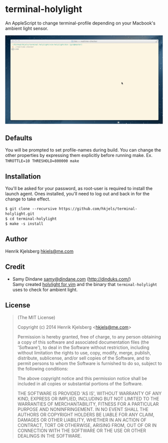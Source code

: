 
terminal-holylight
==================

An AppleScript to change terminal-profile depending on your Macbook's
ambient light sensor.


![Terminal holylight](https://raw.githubusercontent.com/hkjels/github-images/master/terminal-holylight/terminal-holylight.gif)


Defaults
--------

You will be prompted to set profile-names during build. You can change the
other properties by expressing them explicitly before running make.
Ex. `THROTTLE=10 THRESHOLD=800000 make`


Installation
------------

You'll be asked for your password, as root-user is required to install the
launch agent. Ones installed, you'll need to log out and back in for the
change to take effect.

    $ git clone --recursive https://github.com/hkjels/terminal-holylight.git
    $ cd terminal-holylight
    $ make -s install


Author
------

Henrik Kjelsberg <hkjels@me.com>


Credit
------

- Samy Dindane <samy@dindane.com> (http://dinduks.com/)  
  Samy created [holylight for vim](https://github.com/Dinduks/vim-holylight)
  and the binary that `terminal-holylight` uses to check for ambient light.


License
-------

> (The MIT License)
>
> Copyright (c) 2014 Henrik Kjelsberg &lt;hkjels@me.com&gt;
>
> Permission is hereby granted, free of charge, to any person obtaining
> a copy of this software and associated documentation files (the
> 'Software'), to deal in the Software without restriction, including
> without limitation the rights to use, copy, modify, merge, publish,
> distribute, sublicense, and/or sell copies of the Software, and to
> permit persons to whom the Software is furnished to do so, subject to
> the following conditions:
>
> The above copyright notice and this permission notice shall be
> included in all copies or substantial portions of the Software.
>
> THE SOFTWARE IS PROVIDED 'AS IS', WITHOUT WARRANTY OF ANY KIND,
> EXPRESS OR IMPLIED, INCLUDING BUT NOT LIMITED TO THE WARRANTIES OF
> MERCHANTABILITY, FITNESS FOR A PARTICULAR PURPOSE AND NONINFRINGEMENT.
> IN NO EVENT SHALL THE AUTHORS OR COPYRIGHT HOLDERS BE LIABLE FOR ANY
> CLAIM, DAMAGES OR OTHER LIABILITY, WHETHER IN AN ACTION OF CONTRACT,
> TORT OR OTHERWISE, ARISING FROM, OUT OF OR IN CONNECTION WITH THE
> SOFTWARE OR THE USE OR OTHER DEALINGS IN THE SOFTWARE.

